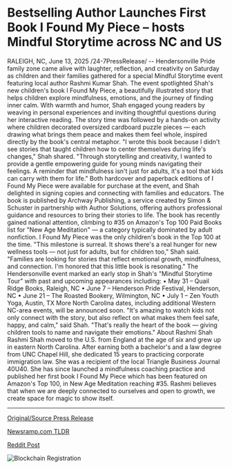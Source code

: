 # Bestselling Author Launches First Book I Found My Piece – hosts Mindful Storytime across NC and US

RALEIGH, NC, June 13, 2025 /24-7PressRelease/ -- Hendersonville Pride family zone came alive with laughter, reflection, and creativity on Saturday as children and their families gathered for a special Mindful Storytime event featuring local author Rashmi Kumar Shah. The event spotlighted Shah's new children's book I Found My Piece, a beautifully illustrated story that helps children explore mindfulness, emotions, and the journey of finding inner calm.  With warmth and humor, Shah engaged young readers by weaving in personal experiences and inviting thoughtful questions during her interactive reading. The story time was followed by a hands-on activity where children decorated oversized cardboard puzzle pieces — each drawing what brings them peace and makes them feel whole, inspired directly by the book's central metaphor.  "I wrote this book because I didn't see stories that taught children how to center themselves during life's changes," Shah shared. "Through storytelling and creativity, I wanted to provide a gentle empowering guide for young minds navigating their feelings. A reminder that mindfulness isn't just for adults, it's a tool that kids can carry with them for life."  Both hardcover and paperback editions of I Found My Piece were available for purchase at the event, and Shah delighted in signing copies and connecting with families and educators. The book is published by Archway Publishing, a service created by Simon & Schuster in partnership with Author Solutions, offering authors professional guidance and resources to bring their stories to life.  The book has recently gained national attention, climbing to #35 on Amazon's Top 100 Paid Books list for "New Age Meditation" — a category typically dominated by adult nonfiction. I Found My Piece was the only children's book in the Top 100 at the time.  "This milestone is surreal. It shows there's a real hunger for new wellness tools — not just for adults, but for children too," Shah said. "Families are looking for stories that reflect emotional growth, mindfulness, and connection. I'm honored that this little book is resonating."  The Hendersonville event marked an early stop in Shah's "Mindful Storytime Tour" with past and upcoming appearances including:  • May 31 – Quail Ridge Books, Raleigh, NC • June 7 – Henderson Pride Festival, Henderson, NC • June 21 – The Roasted Bookery, Wilmington, NC • July 1 – Zen Youth Yoga, Austin, TX  More North Carolina dates, including additional Western NC-area events, will be announced soon.  "It's amazing to watch kids not only connect with the story, but also reflect on what makes them feel safe, happy, and calm," said Shah. "That's really the heart of the book — giving children tools to name and navigate their emotions."  About Rashmi Shah  Rashmi Shah moved to the U.S. from England at the age of six and grew up in eastern North Carolina. After earning both a bachelor's and a law degree from UNC Chapel Hill, she dedicated 15 years to practicing corporate immigration law. She was a recipient of the local Triangle Business Journal 40U40. She has since launched a mindfulness coaching practice and published her first book I Found My Piece which has been featured on Amazon's Top 100, in New Age Meditation reaching #35. Rashmi believes that when we are deeply connected to ourselves and open to growth, we create space for magic to show itself. 

---

[Original/Source Press Release](https://www.24-7pressrelease.com/press-release/523804/bestselling-author-launches-first-book-i-found-my-piece-hosts-mindful-storytime-across-nc-and-us)
                    

[Newsramp.com TLDR](https://newsramp.com/curated-news/rashmi-shah-s-i-found-my-piece-sparks-mindfulness-in-children-nationwide/e9abad2918c2164e7dd686c505464beb) 

 



[Reddit Post](https://www.reddit.com/r/eventNews/comments/1la9rcz/rashmi_shahs_i_found_my_piece_sparks_mindfulness/) 



![Blockchain Registration](https://cdn.newsramp.app/24-7PressRelease/qrcode/256/13/ovalt12u.webp)